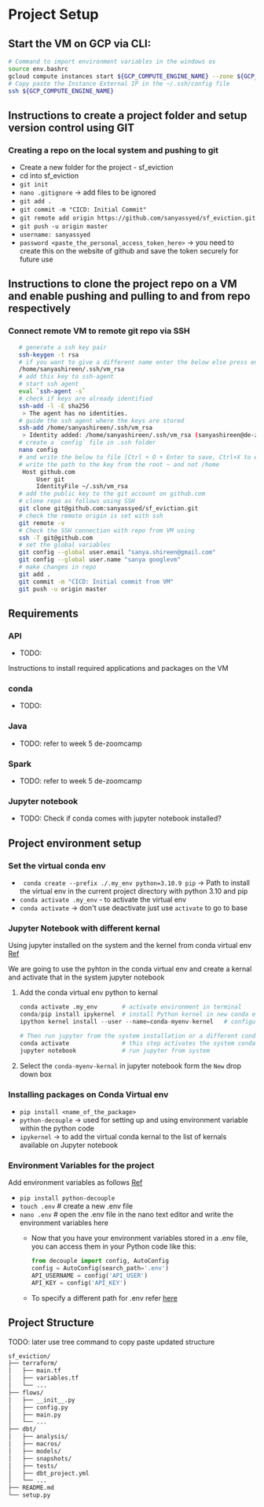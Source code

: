 # Project Setup 

## Start the VM on GCP via CLI:
```bash
# Command to import environment variables in the windows os
source env.bashrc
gcloud compute instances start ${GCP_COMPUTE_ENGINE_NAME} --zone ${GCP_ZONE} --project ${GCP_PROJECT_ID}
# Copy paste the Instance External IP in the ~/.ssh/config file
ssh ${GCP_COMPUTE_ENGINE_NAME}
```

## Instructions to create a project folder and setup version control using GIT 

### Creating a repo on the local system and pushing to git
* Create a new folder for the project - sf_eviction
* cd into sf_eviction
* `git init`
* `nano .gitignore` -> add files to be ignored
* `git add .`
* `git commit -m "CICD: Initial Commit"`
* `git remote add origin https://github.com/sanyassyed/sf_eviction.git`
* `git push -u origin master`
* `username: sanyassyed`
* `password <paste_the_personal_access_token_here>` -> you need to create this on the website of github and save the token securely for future use

## Instructions to clone the project repo on a VM and enable pushing and pulling to and from repo respectively

### Connect remote VM to remote git repo via SSH
```bash
   # generate a ssh key pair 
   ssh-keygen -t rsa
   # if you want to give a different name enter the below else press enter
   /home/sanyashireen/.ssh/vm_rsa 
   # add this key to ssh-agent
   # start ssh agent 
   eval `ssh-agent -s`	
   # check if keys are already identified
   ssh-add -l -E sha256
    > The agent has no identities.
   # guide the ssh agent where the keys are stored
   ssh-add /home/sanyashireen/.ssh/vm_rsa
    > Identity added: /home/sanyashireen/.ssh/vm_rsa (sanyashireen@de-zoomcamp)
   # create a `config` file in .ssh folder
   nano config 
   # and write the below to file [Ctrl + O + Enter to save, Ctrl+X to exit]
   # write the path to the key from the root ~ and not /home
    Host github.com
        User git
        IdentityFile ~/.ssh/vm_rsa
   # add the public key to the git account on github.com
   # clone repo as follows using SSH
   git clone git@github.com:sanyassyed/sf_eviction.git
   # check the remote origin is set with ssh
   git remote -v
   # Check the SSH connection with repo from VM using
   ssh -T git@github.com
   # set the global variables
   git config --global user.email "sanya.shireen@gmail.com"
   git config --global user.name "sanya googlevm"
   # make changes in repo
   git add .
   git commit -m "CICD: Initial commit from VM"
   git push -u origin master
   ```
## Requirements 
### API
* TODO:

Instructions to install required applications and packages on the VM

### conda 
* TODO:

### Java
* TODO: refer to week 5 de-zoomcamp

### Spark
* TODO: refer to week 5 de-zoomcamp

### Jupyter notebook
* TODO: Check if conda comes with jupyter notebook installed?

## Project environment setup

### Set the virtual conda env
* ` conda create --prefix ./.my_env python=3.10.9 pip` -> Path to install the virtual env in the current project directory with python 3.10 and pip
*  `conda activate .my_env` - to activate the virtual env
* `conda activate` -> don't use deactivate just use `activate` to go to base

### Jupyter Notebook with different kernal 

Using jupyter installed on the system and  the kernel from conda virtual env [Ref](https://stackoverflow.com/questions/58068818/how-to-use-jupyter-notebooks-in-a-conda-environment) 

<p> We are going to use the pyhton in the conda virtual env and create a kernal and activate that in the system jupyter notebook </p>

1. Add the conda virtual env python to kernal
    
    ```python
    conda activate .my_env       # activate environment in terminal
    conda/pip install ipykernel  # install Python kernel in new conda env
    ipython kernel install --user --name=conda-myenv-kernel   # configure Jupyter to use Python kernel
    
    # Then run jupyter from the system installation or a different conda environment:
    conda activate               # this step activates the system conda
    jupyter notebook             # run jupyter from system
    ```
    
2. Select the `conda-myenv-kernal` in jupyter notebook form the `New` drop down box


### Installing packages on Conda Virtual env
* `pip install <name_of_the_package>`
* `python-decouple` -> used for setting up and using environment variable within the python code
* `ipykernel` -> to add the virtual conda kernal to the list of kernals available on Jupyter notebook

### Environment Variables for the project

Add environment variables as follows [Ref](https://able.bio/rhett/how-to-set-and-get-environment-variables-in-python--274rgt5#:~:text=First%20install%20Python%20Decouple%20into%20your%20local%20Python%20environment.&text=Once%20installed%2C%20create%20a%20.env,to%20add%20your%20environment%20variables.&text=Then%20save%20(WriteOut)%20the%20file,stored%20in%20your%20.env%20file.)

* `pip install python-decouple`
* `touch .env` # create a new .env file
* `nano .env`    # open the .env file in the nano text editor and write the environment variables here
    * Now that you have your environment variables stored in a .env file, you can access them in your Python code like this:
    
        ```python
        from decouple import config, AutoConfig
        config = AutoConfig(search_path='.env')
        API_USERNAME = config('API_USER')
        API_KEY = config('API_KEY')
        ```
    * To specify a different path for .env refer [here](https://stackoverflow.com/questions/43570838/how-do-you-use-python-decouple-to-load-a-env-file-outside-the-expected-paths)

## Project Structure
TODO: later use tree command to copy paste updated structure 
```bash
sf_eviction/
├── terraform/
│   ├── main.tf
│   ├── variables.tf
│   └── ...
├── flows/
│   ├── __init__.py
│   ├── config.py
│   ├── main.py
│   └── ...
├── dbt/
│   ├── analysis/
│   ├── macros/
│   ├── models/
│   ├── snapshots/
│   ├── tests/
│   ├── dbt_project.yml
│   └── ...
├── README.md
└── setup.py
```
